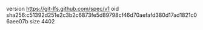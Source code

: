 version https://git-lfs.github.com/spec/v1
oid sha256:c51392d251e2c3b2c6873fe5d89798cf46d70aefafd380d17ad1821c06aee07b
size 4402
